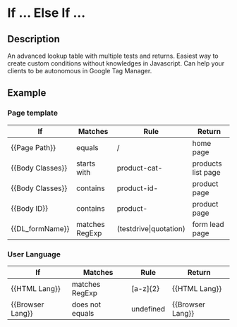 # If ... Else If ...

## Description
An advanced lookup table with multiple tests and returns.
Easiest way to create custom conditions without knowledges in Javascript.
Can help your clients to be autonomous in Google Tag Manager.

## Example

### Page template
| If | Matches | Rule | Return |
| ---- | ---- | ---- | ---- |
|{{Page Path}}|equals|/|home page|
|{{Body Classes}}|starts with|product-cat-|products list page|
|{{Body Classes}}|contains|product-id-|product page|
|{{Body ID}}|contains|product-|product page|
|{{DL_formName}}|matches RegExp|(testdrive\|quotation)|form lead page|

### User Language
| If | Matches | Rule | Return |
| ---- | ---- | ---- | ---- |
|{{HTML Lang}}|matches RegExp|[a-z]{2}|{{HTML Lang}}|
|{{Browser Lang}}|does not equals|undefined|{{Browser Lang}}|